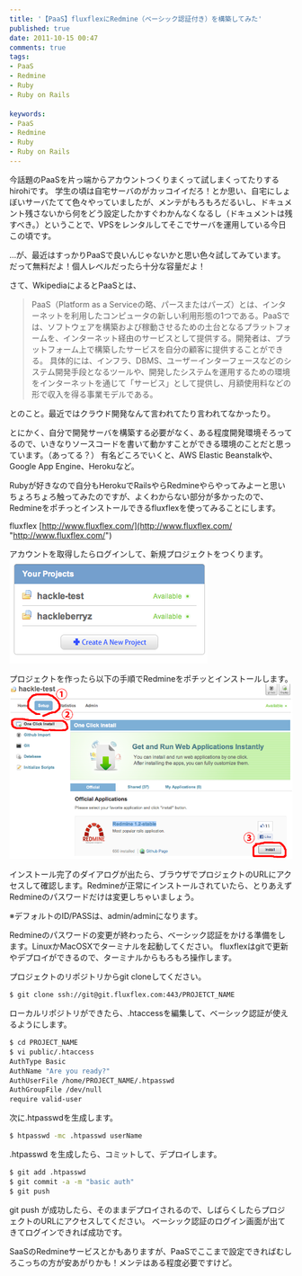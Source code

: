 ```yaml
---
title: '【PaaS】fluxflexにRedmine（ベーシック認証付き）を構築してみた'
published: true
date: 2011-10-15 00:47
comments: true
tags:
- PaaS
- Redmine
- Ruby
- Ruby on Rails

keywords:
- PaaS
- Redmine
- Ruby
- Ruby on Rails
---
```

今話題のPaaSを片っ端からアカウントつくりまくって試しまくってたりするhirohiです。
学生の頃は自宅サーバのがカッコイイだろ！とか思い、自宅にしょぼいサーバたてて色々やっていましたが、メンテがもろもろだるいし、ドキュメント残さないから何をどう設定したかすぐわかんなくなるし（ドキュメントは残すべき。）ということで、VPSをレンタルしてそこでサーバを運用している今日この頃です。

…が、最近はすっかりPaaSで良いんじゃないかと思い色々試してみています。
だって無料だよ！個人レベルだったら十分な容量だよ！

さて、WkipediaによるとPaaSとは、

<blockquote>
PaaS（Platform as a Serviceの略、パースまたはパーズ）とは、インターネットを利用したコンピュータの新しい利用形態の1つである。PaaSでは、ソフトウェアを構築および稼動させるための土台となるプラットフォームを、インターネット経由のサービスとして提供する。開発者は、プラットフォーム上で構築したサービスを自分の顧客に提供することができる。 具体的には、インフラ、DBMS、ユーザーインターフェースなどのシステム開発手段となるツールや、開発したシステムを運用するための環境をインターネットを通じて「サービス」として提供し、月額使用料などの形で収入を得る事業モデルである。
</blockquote>

とのこと。最近ではクラウド開発なんて言われてたり言われてなかったり。

とにかく、自分で開発サーバを構築する必要がなく、ある程度開発環境そろってるので、いきなりソースコードを書いて動かすことができる環境のことだと思っています。（あってる？）
有名どころでいくと、AWS Elastic Beanstalkや、Google App Engine、Herokuなど。

Rubyが好きなので自分もHerokuでRailsやらRedmineやらやってみよーと思いちょろちょろ触ってみたのですが、よくわからない部分が多かったので、Redmineをポチっとインストールできるfluxflexを使ってみることにします。


fluxflex
[http://www.fluxflex.com/](http://www.fluxflex.com/ "http://www.fluxflex.com/")

アカウントを取得したらログインして、新規プロジェクトをつくります。
<a href="/imgs/archives/2011/10/834f11a22b2d440ff64c0161c479a7cf.png"><img src="/imgs/archives/2011/10/834f11a22b2d440ff64c0161c479a7cf.png" alt="" title="スクリーンショット 2011-10-15 0.17.00" width="353" height="185" class="alignnone size-full wp-image-786" /></a>

プロジェクトを作ったら以下の手順でRedmineをポチッとインストールします。
<a href="/imgs/archives/2011/10/ab50a1a79ad25516bf49b3d9dcd037f11.png"><img src="/imgs/archives/2011/10/ab50a1a79ad25516bf49b3d9dcd037f11.png" alt="" title="スクリーンショット 2011-10-15 0.22.06" style="width: 700px;" /></a>

インストール完了のダイアログが出たら、ブラウザでプロジェクトのURLにアクセスして確認します。Redmineが正常にインストールされていたら、とりあえずRedmineのパスワードだけは変更しちゃいましょう。

※デフォルトのID/PASSは、admin/adminになります。

Redmineのパスワードの変更が終わったら、ベーシック認証をかける準備をします。LinuxかMacOSXでターミナルを起動してください。
fluxflexはgitで更新やデプロイができるので、ターミナルからもろもろ操作します。

プロジェクトのリポジトリからgit cloneしてください。
```sh
$ git clone ssh://git@git.fluxflex.com:443/PROJETCT_NAME
```

ローカルリポジトリができたら、.htaccessを編集して、ベーシック認証が使えるようにします。
```sh
$ cd PROJECT_NAME
$ vi public/.htaccess
AuthType Basic
AuthName "Are you ready?"
AuthUserFile /home/PROJECT_NAME/.htpasswd
AuthGroupFile /dev/null
require valid-user
```

次に.htpasswdを生成します。
```sh
$ htpasswd -mc .htpasswd userName
```

.htpasswd を生成したら、コミットして、デプロイします。
```sh
$ git add .htpasswd
$ git commit -a -m "basic auth"
$ git push
```

git push が成功したら、そのままデプロイされるので、しばらくしたらプロジェクトのURLにアクセスしてください。
ベーシック認証のログイン画面が出てきてログインできれば成功です。

SaaSのRedmineサービスとかもありますが、PaaSでここまで設定できればむしろこっちの方が安あがりかも！メンテはある程度必要ですけど。
